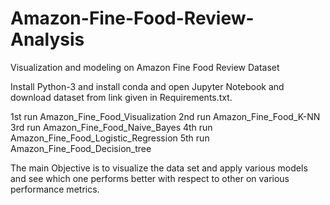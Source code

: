 # Amazon-Fine-Food-Review-Analysis
Visualization and modeling on Amazon Fine Food Review Dataset

Install Python-3 and install conda and open Jupyter Notebook and download dataset from link given in Requirements.txt.

1st run Amazon_Fine_Food_Visualization
2nd run Amazon_Fine_Food_K-NN
3rd run Amazon_Fine_Food_Naive_Bayes
4th run Amazon_Fine_Food_Logistic_Regression
5th run Amazon_Fine_Food_Decision_tree

The main Objective is to visualize the data set and apply various models and see which one performs better with respect to other on various performance metrics.
